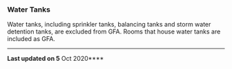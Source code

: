 ### Water Tanks

Water tanks, including sprinkler tanks, balancing tanks and storm water
detention tanks, are excluded from GFA. Rooms that house water tanks are
included as GFA.

------------------------------------------------------------------------

**Last updated on 5** Oct 2020****

